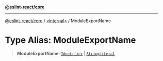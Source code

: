 [**@eslint-react/core**](../../README.md)

***

[@eslint-react/core](../../README.md) / [\<internal\>](../README.md) / ModuleExportName

# Type Alias: ModuleExportName

> **ModuleExportName**: [`Identifier`](../interfaces/Identifier.md) \| [`StringLiteral`](../interfaces/StringLiteral.md)
